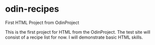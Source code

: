 # odin-recipes
First HTML Project from OdinProject

This is the first project for HTML from the OdinProject.
The test site will consist of a recipe list for now.
I will demonstrate basic HTML skills.